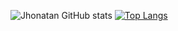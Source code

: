 ![Jhonatan GitHub stats](https://github-readme-stats.vercel.app/api?username=JhonatanEstabile&show_icons=true&theme=radical&count_private=true)
[![Top Langs](https://github-readme-stats.vercel.app/api/top-langs/?username=JhonatanEstabile&layout=compact&theme=radical)](https://github.com/anuraghazra/github-readme-stats)
